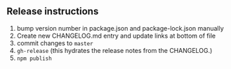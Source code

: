 ## Release instructions

1. bump version number in package.json and package-lock.json manually
1. Create new CHANGELOG.md entry and update links at bottom of file
1. commit changes to `master`
1. `gh-release` (this hydrates the release notes from the CHANGELOG.)
1. `npm publish`
